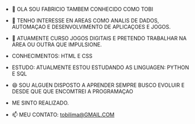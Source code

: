 - 👋 OLA SOU FABRICIO TAMBEM CONHECIDO COMO TOBI
 
- 👀 TENHO INTERESSE EN AREAS COMO ANALIS DE DADOS, AUTOMAÇAO E DESENVOLVIMENTO DE APLICAÇOES E JOGOS.
 
- 🌱 ATUAMENTE CURSO JOGOS DIGITAIS E PRETENDO TRABALHAR NA AREA OU OUTRA QUE IMPULSIONE.
-   CONHECIMENTOS: HTML E CSS
-   ESTUDO: ATUALMENTE ESTOU ESTUDANDO AS LINGUAGEN: PYTHON E SQL
   
- 😄 SOU ALGUEN DISPOSTO A APRENDER SEMPRE BUSCO EVOLUIR E DESDE QUE QUE ENCOMTREI A PROGRAMAÇAO
- ME SINTO REALIZADO.
   
- 📫 MEU CONTATO: tobilima@GMAIL.COM
  

